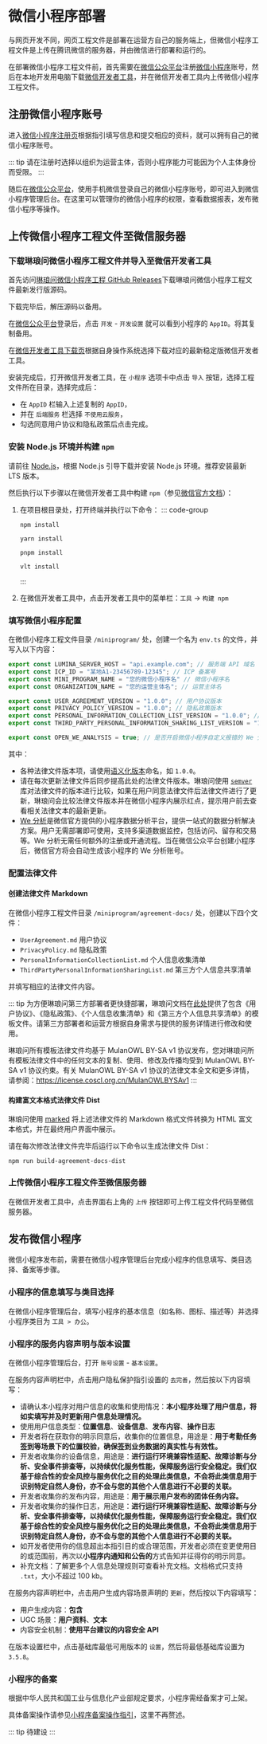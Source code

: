 # 微信小程序部署 <Badge type="tip" text="尚未完成" />

与网页开发不同，网页工程文件是部署在运营方自己的服务端上，但微信小程序工程文件是上传在腾讯微信的服务器，并由微信进行部署和运行的。

在部署微信小程序工程文件前，首先需要在[微信公众平台](https://mp.weixin.qq.com/)注册[微信小程序](https://mp.weixin.qq.com/cgi-bin/wx)账号，然后在本地开发用电脑下载[微信开发者工具](https://developers.weixin.qq.com/miniprogram/dev/devtools/devtools.html)，并在微信开发者工具内上传微信小程序工程文件。

## 注册微信小程序账号

进入[微信小程序注册页](https://mp.weixin.qq.com/wxopen/waregister?action=step1)根据指引填写信息和提交相应的资料，就可以拥有自己的微信小程序账号。

::: tip
请在注册时选择以组织为运营主体，否则小程序能力可能因为个人主体身份而受限。
:::

随后在[微信公众平台](https://mp.weixin.qq.com/)，使用手机微信登录自己的微信小程序账号，即可进入到微信小程序管理后台。在这里可以管理你的微信小程序的权限，查看数据报表，发布微信小程序等操作。

## 上传微信小程序工程文件至微信服务器

### 下载琳琅问微信小程序工程文件并导入至微信开发者工具

首先访问[琳琅问微信小程序工程 GitHub Releases](https://github.com/LuminaPJ/lumina-weixin-mp/releases)下载琳琅问微信小程序工程文件最新发行版源码。

下载完毕后，解压源码以备用。

在[微信公众平台](https://mp.weixin.qq.com/)登录后，点击 `开发` - `开发设置` 就可以看到小程序的 `AppID`。将其复制备用。

在[微信开发者工具下载页](https://developers.weixin.qq.com/miniprogram/dev/devtools/download.html)根据自身操作系统选择下载对应的最新稳定版微信开发者工具。

安装完成后，打开微信开发者工具，在 `小程序` 选项卡中点击 `导入` 按钮，选择工程文件所在目录，选择完成后：

- 在 `AppID` 栏输入上述复制的 `AppID`，
- 并在 `后端服务` 栏选择 `不使用云服务`，
- 勾选同意用户协议和隐私政策后点击完成。

### 安装 Node.js 环境并构建 `npm`

请前往 [Node.js](https://nodejs.org/zh-cn/download)，根据 Node.js 引导下载并安装 Node.js 环境。推荐安装最新 LTS 版本。

然后执行以下步骤以在微信开发者工具中构建 `npm`（参见[微信官方文档](https://developers.weixin.qq.com/miniprogram/dev/devtools/npm.html)）：
1. 在项目根目录处，打开终端并执行以下命令：
    ::: code-group
    ```Shell [npm]
    npm install
    ```

    ```Shell [Yarn]
    yarn install
    ```
   
    ```Shell [pnpm]
    pnpm install
    ```

    ```Shell [vlt]
    vlt install
    ```
    :::
2. 在微信开发者工具中，点击开发者工具中的菜单栏：`工具` → `构建 npm` 

### 填写微信小程序配置

在微信小程序工程文件目录 `/miniprogram/` 处，创建一个名为 `env.ts` 的文件，并写入以下内容：

```TypeScript
export const LUMINA_SERVER_HOST = "api.example.com"; // 服务端 API 域名
export const ICP_ID = "某地A1-23456789-12345"; // ICP 备案号
export const MINI_PROGRAM_NAME = "您的微信小程序名" // 微信小程序名
export const ORGANIZATION_NAME = "您的运营主体名"; // 运营主体名

export const USER_AGREEMENT_VERSION = "1.0.0"; // 用户协议版本
export const PRIVACY_POLICY_VERSION = "1.0.0"; // 隐私政策版本
export const PERSONAL_INFORMATION_COLLECTION_LIST_VERSION = "1.0.0"; // 个人信息收集清单版本
export const THIRD_PARTY_PERSONAL_INFORMATION_SHARING_LIST_VERSION = "1.0.0"; // 第三方个人信息共享清单版本

export const OPEN_WE_ANALYSIS = true; // 是否开启微信小程序自定义报错的 We 分析数据上报
```

其中：

- 各种法律文件版本项，请使用[语义化版本](https://semver.org/)命名，如 `1.0.0`。
- 请在每次更新法律文件后同步提高此处的法律文件版本。琳琅问使用 [`semver`](https://www.npmjs.com/package/semver) 库对法律文件的版本进行比较，如果在用户同意法律文件后法律文件进行了更新，琳琅问会比较法律文件版本并在微信小程序内展示红点，提示用户前去查看相关法律文本的最新更新。
- [We 分析](https://wedata.weixin.qq.com/)是微信官方提供的小程序数据分析平台，提供一站式的数据分析解决方案。用户无需部署即可使用，支持多渠道数据监控，包括访问、留存和交易等。We 分析无需任何额外的注册或开通流程。当在微信公众平台创建小程序后，微信官方将会自动生成该小程序的 We 分析账号。

### 配置法律文件

#### 创建法律文件 Markdown

在微信小程序工程文件目录 `/miniprogram/agreement-docs/` 处，创建以下四个文件：

- `UserAgreement.md` 用户协议
- `PrivacyPolicy.md` 隐私政策
- `PersonalInformationCollectionList.md` 个人信息收集清单
- `ThirdPartyPersonalInformationSharingList.md` 第三方个人信息共享清单

并填写相应的法律文件内容。

::: tip
为方便琳琅问第三方部署者更快捷部署，琳琅问文档在[此处](/deploy/agreement-docs-templates.html)提供了包含《用户协议》、《隐私政策》、《个人信息收集清单》和《第三方个人信息共享清单》的模板文件。请第三方部署者和运营方根据自身需求与提供的服务详情进行修改和使用。

琳琅问所有模板法律文件均基于 MulanOWL BY-SA v1 协议发布，您对琳琅问所有模板法律文件中的任何文本的复制、使用、修改及传播均受到 MulanOWL BY-SA v1 协议约束。有关 MulanOWL BY-SA v1 协议的法律文本全文和更多详情，请参阅：https://license.coscl.org.cn/MulanOWLBYSAv1
:::

#### 构建富文本格式法律文件 Dist

琳琅问使用 [marked](https://github.com/markedjs/marked) 将上述法律文件的 Markdown 格式文件转换为 HTML 富文本格式，并在最终用户界面中展示。

请在每次修改法律文件完毕后运行以下命令以生成法律文件 Dist：

```Shell
npm run build-agreement-docs-dist
```

### 上传微信小程序工程文件至微信服务器

在微信开发者工具中，点击界面右上角的 `上传` 按钮即可上传工程文件代码至微信服务器。

## 发布微信小程序

微信小程序发布前，需要在微信小程序管理后台完成小程序的信息填写、类目选择、备案等步骤。

### 小程序的信息填写与类目选择

在微信小程序管理后台，填写小程序的基本信息（如名称、图标、描述等）并选择小程序类目为 `工具 > 办公`。

### 小程序的服务内容声明与版本设置

在微信小程序管理后台，打开 `账号设置` - `基本设置`。

在服务内容声明栏中，点击用户隐私保护指引设置的 `去完善`，然后按以下内容填写：

- 请确认本小程序对用户信息的收集和使用情况：**本小程序处理了用户信息，将如实填写并及时更新用户信息处理情况。**
- 使用用户信息类型：**位置信息**、**设备信息**、**发布内容**、**操作日志**
- 开发者将在获取你的明示同意后，收集你的位置信息，用途是：**用于考勤任务签到等场景下的位置校验，确保签到业务数据的真实性与有效性。**
- 开发者收集你的设备信息，用途是：**进行运行环境兼容性适配、故障诊断与分析、安全事件排查等，以持续优化服务性能，保障服务运行安全稳定。我们仅基于综合性的安全风控与服务优化之目的处理此类信息，不会将此类信息用于识别特定自然人身份，亦不会与您的其他个人信息进行不必要的关联。**
- 开发者收集你的发布内容，用途是：**用于展示用户发布的团体任务内容。**
- 开发者收集你的操作日志，用途是：**进行运行环境兼容性适配、故障诊断与分析、安全事件排查等，以持续优化服务性能，保障服务运行安全稳定。我们仅基于综合性的安全风控与服务优化之目的处理此类信息，不会将此类信息用于识别特定自然人身份，亦不会与您的其他个人信息进行不必要的关联。**
- 如开发者使用你的信息超出本指引目的或合理范围，开发者必须在变更使用目的或范围前，再次以**小程序内通知和公告的**方式告知并征得你的明示同意。
- 补充文档：了解更多个人信息处理规则可查看补充文档。文档格式只支持 `.txt`，大小不超过 100 kb。

在服务内容声明栏中，点击用户生成内容场景声明的 `更新`，然后按以下内容填写：

- 用户生成内容：**包含**
- UGC 场景：**用户资料**、**文本**
- 内容安全机制：**使用平台建议的内容安全 API**

在版本设置栏中，点击基础库最低可用版本的 `设置`，然后将最低基础库设置为 `3.5.8`。

### 小程序的备案

根据中华人民共和国工业与信息化产业部规定要求，小程序需经备案才可上架。

具体备案操作请参见[小程序备案操作指引](https://developers.weixin.qq.com/miniprogram/product/record/guidelines.html)，这里不再赘述。

::: tip
待建设
:::
